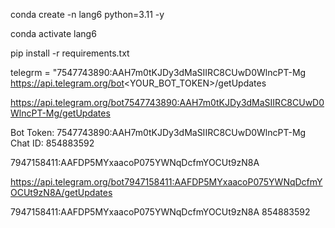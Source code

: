 conda create -n lang6 python=3.11 -y

conda activate lang6

pip install -r requirements.txt

<!-- 
langchain==0.3.13
langchain-core==0.3.28
langchain-community==0.3.13
langchain-openai==0.2.14 -->


telegrm = "7547743890:AAH7m0tKJDy3dMaSIIRC8CUwD0WlncPT-Mg
https://api.telegram.org/bot<YOUR_BOT_TOKEN>/getUpdates

https://api.telegram.org/bot7547743890:AAH7m0tKJDy3dMaSIIRC8CUwD0WlncPT-Mg/getUpdates


Bot Token: 7547743890:AAH7m0tKJDy3dMaSIIRC8CUwD0WlncPT-Mg
Chat ID: 854883592


7947158411:AAFDP5MYxaacoP075YWNqDcfmYOCUt9zN8A

https://api.telegram.org/bot7947158411:AAFDP5MYxaacoP075YWNqDcfmYOCUt9zN8A/getUpdates



7947158411:AAFDP5MYxaacoP075YWNqDcfmYOCUt9zN8A
854883592